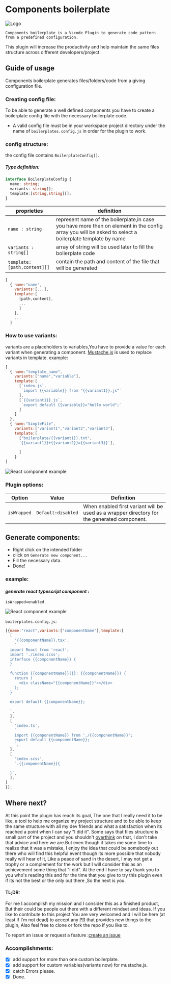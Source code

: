 # Components boilerplate
![Logo](assets/logo.png)

    Components boilerplate is a Vscode Plugin to generate code pattern from a predefined configuration.
This plugin will increase the productivity and help maintain the same files structure across different developers/project.
## Guide of usage
Components boilerplate generates files/folders/code from a giving configuration file.
### Creating config file:
To be able to generate a well defined components you have to create a boilerplate config file with the necessary boilerplate code.
* A valid config file must be in your workspace project directory under the name of `boilerplates.config.js` in order for the plugin to work.
### config structure:
the config file contains `BoilerplateConfig[]`.
##### **Type definition:**
```ts
interface BoilerplateConfig {
  name: string;
  variants: string[];
  template:[string,string][];
}
```


| proprieties | definition |
| -----| ------ | 
|``name : string``|represent name of the boilerplate,in case you have more then on element in the config array you will be asked to select a boilerplate template by name|
|``variants : string[]``|array of string will be used later to fill the boilerplate code|
|``template:[path,content][]``|contain the path and content of the file that will be generated|

```js
[
  { name:"name",
    variants:[...],
    template:[
      [path,content],
      ...
      ]
    },
    ...
  ]
```

### How to use variants:
variants are a placeholders to variables,You have to provide a value for each variant when generating a component.
[Mustache.js](https://github.com/janl/mustache.js) is used to replace variants in template.
example: 


```js
[
  { name:"template_name",
    variants:["name","variable"],
    template:[
      [`index.js`,
       `import {{variable}} from "{{variant1}}.js"`
      ],
      [`{{variant1}}.js`,
       `export default {{variable}}="hello world";`
      ]
    ]
  },
  { name:"SimpleFile",
    variants:["variant1","variant2","variant3"],
    template:[
      ["boilerplate/{{variant1}}.txt",
      `{{variant1}}+{{variant2}}={{variant3}}`],
      
      ]
    }
]
```
![React component example](assets/TestExample.gif)

### Plugin options:
|Option|Value|Definition
|------|------|-----|
|``isWrapped``|`Default:disabled`|When enabled first variant will be used as a wrapper directory for the generated component.


## Generate components:
- Right click on the intended folder
- click on `Generate new component...`
- Fill the necessary data.
- Done!
  

### example:
#### ***generate react typescript component :***
`isWrapped=enabled`

![React component example](assets/reactExample.gif)

`boilerplates.config.js`:
```js
[{name:"react",variants:["componentName"],template:[
  [
    '{{componentName}}.tsx',
    `
  import React from 'react';
  import './index.scss';
  interface {{componentName}} {
  }
  
  function {{componentName}}({}: {{componentName}}) {
    return (
      <div className="{{componentName}}"></div>
    );
  }
  
  export default {{componentName}};
  
  `,
  ],
  [
    'index.ts',
    `
    import {{componentName}} from './{{componentName}}';
    export default {{componentName}};    
    `,
  ],
  [
    'index.scss',
    `.{{componentName}}{
    
  }`,
  ],
]
}];
```

## Where next?
At this point the plugin has reach its goal, The one that I really need it to be like, a tool to help me organize my project structure and to be able to keep the same structure with all my dev friends and what a satisfaction when its reached a point when I can say "I did it".
Some says that files structure is small part of the project and you shouldn't [overthink](https://reactjs.org/docs/faq-structure.html#dont-overthink-it) on that, I don't take that advice and here we are.But even though it takes me some time to realize that it was a mistake, I enjoy the idea that could be somebody out there who will find this helpful event though its more possible that nobody really will hear of it, Like a peace of sand in the desert, I may not get a trophy or a complement for the work but I will consider this as an achievement some thing that "I did".
At the end I have to say thank you to you who's reading this and for the time that you give to try this plugin even if its not the best or the only out there ,So the next is you. 

#### TL;DR:
For me I accomplish my mission and I consider this as a finished product, But their could be people out there with a different mindset and ideas. If you like to contribute to this project You are very welcomed and I will be here (at least if I'm not dead) to accept any [PR](https://github.com/Danzo7/vscode-components-boilerplate/pulls) that provides new things to the plugin, Also feel free to clone or fork the repo if you like to.

To report an issue or request a feature :[create an issue](https://github.com/Danzo7/vscode-components-boilerplate/issues)

### Accomplishments:
- [x] add support for more than one custom boilerplate.
- [x] add support for custom variables(variants now) for mustache.js.
- [x] catch Errors please.
- [x] Done.